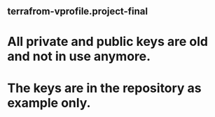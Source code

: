 ## terrafrom-vprofile.project-final
# All private and public keys are old and not in use anymore.
# The keys are in the repository as example only.
